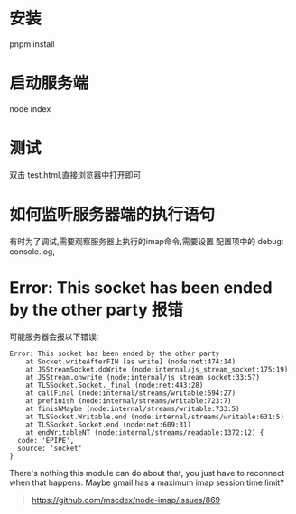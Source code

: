 # 安装
pnpm install

# 启动服务端
node index

# 测试
双击 test.html,直接浏览器中打开即可

# 如何监听服务器端的执行语句
有时为了调试,需要观察服务器上执行的imap命令,需要设置 配置项中的 debug: console.log,

# Error: This socket has been ended by the other party 报错
可能服务器会报以下错误:

```text
Error: This socket has been ended by the other party
    at Socket.writeAfterFIN [as write] (node:net:474:14)
    at JSStreamSocket.doWrite (node:internal/js_stream_socket:175:19)
    at JSStream.onwrite (node:internal/js_stream_socket:33:57)
    at TLSSocket.Socket._final (node:net:443:28)
    at callFinal (node:internal/streams/writable:694:27)
    at prefinish (node:internal/streams/writable:723:7)
    at finishMaybe (node:internal/streams/writable:733:5)
    at TLSSocket.Writable.end (node:internal/streams/writable:631:5)
    at TLSSocket.Socket.end (node:net:609:31)
    at endWritableNT (node:internal/streams/readable:1372:12) {
  code: 'EPIPE',
  source: 'socket'
}
```

There's nothing this module can do about that, you just have to reconnect when that happens. Maybe gmail has a maximum imap session time limit?

> https://github.com/mscdex/node-imap/issues/869